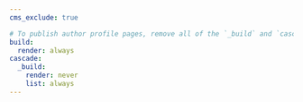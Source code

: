 ```yaml
---
cms_exclude: true

# To publish author profile pages, remove all of the `_build` and `cascade` settings below.
build:
  render: always
cascade:
  _build:
    render: never
    list: always
---
```

